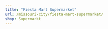 ```yaml
---
title: "Fiesta Mart Supermarket"
url: /missouri-city/fiesta-mart-supermarket/
shop: Supermarkt
---
```

